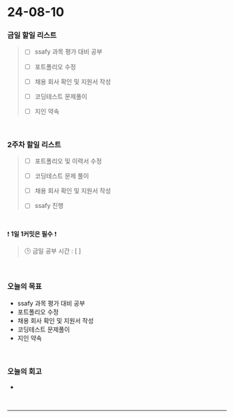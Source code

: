 # 24-08-10
### 금일 할일 리스트
> - [ ]  ssafy 과목 평가 대비 공부
>
> - [ ]  포트폴리오 수정
>
> - [ ]  채용 회사 확인 및 지원서 작성
>
> - [ ]  코딩테스트 문제풀이
>
> - [ ]  지인 약속

<br/>

### 2주차 할일 리스트  
> - [ ]  포트폴리오 및 이력서 수정
>
> - [ ]  코딩테스트 문제 풀이
>
> - [ ]  채용 회사 확인 및 지원서 작성
>
> - [ ]  ssafy 진행

<br/>

❗ **1일 1커밋은 필수** ❗
> 🕒 금일 공부 시간 : [  ]

<br/>

### 오늘의 목표
- ssafy 과목 평가 대비 공부
- 포트폴리오 수정
- 채용 회사 확인 및 지원서 작성
- 코딩테스트 문제풀이
- 지인 약속

<br>

### 오늘의 회고
- 

<br/>

------------  
